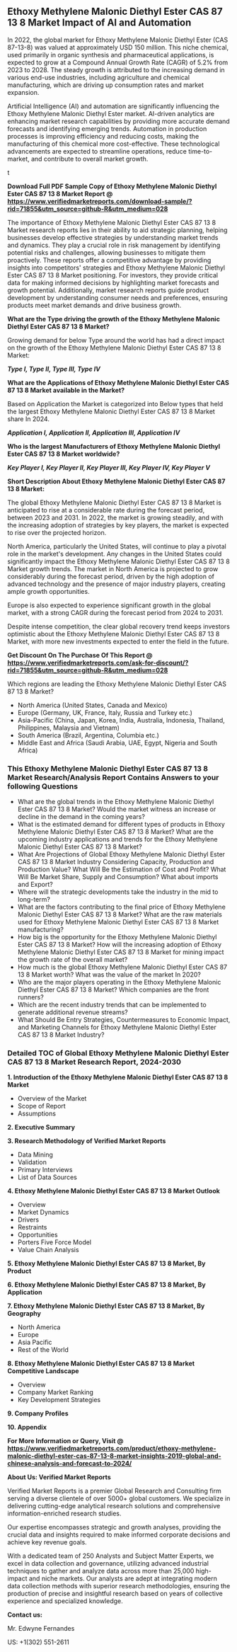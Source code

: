 <h2>Ethoxy Methylene Malonic Diethyl Ester CAS 87 13 8 Market Impact of AI and Automation</h2><p>In 2022, the global market for Ethoxy Methylene Malonic Diethyl Ester (CAS 87-13-8) was valued at approximately USD 150 million. This niche chemical, used primarily in organic synthesis and pharmaceutical applications, is expected to grow at a Compound Annual Growth Rate (CAGR) of 5.2% from 2023 to 2028. The steady growth is attributed to the increasing demand in various end-use industries, including agriculture and chemical manufacturing, which are driving up consumption rates and market expansion.</p><p>Artificial Intelligence (AI) and automation are significantly influencing the Ethoxy Methylene Malonic Diethyl Ester market. AI-driven analytics are enhancing market research capabilities by providing more accurate demand forecasts and identifying emerging trends. Automation in production processes is improving efficiency and reducing costs, making the manufacturing of this chemical more cost-effective. These technological advancements are expected to streamline operations, reduce time-to-market, and contribute to overall market growth.</p>t</p><p id="" class=""><strong>Download Full PDF Sample Copy of Ethoxy Methylene Malonic Diethyl Ester CAS 87 13 8 Market Report @ <a href="https://www.verifiedmarketreports.com/download-sample/?rid=71855&utm_source=github-R&utm_medium=028" target="_blank">https://www.verifiedmarketreports.com/download-sample/?rid=71855&utm_source=github-R&utm_medium=028</a></strong></p><p>The importance of&nbsp;Ethoxy Methylene Malonic Diethyl Ester CAS 87 13 8 Market research reports lies in their ability to aid strategic planning, helping businesses develop effective strategies by understanding market trends and dynamics. They play a crucial role in risk management by identifying potential risks and challenges, allowing businesses to mitigate them proactively. These reports offer a competitive advantage by providing insights into competitors' strategies and Ethoxy Methylene Malonic Diethyl Ester CAS 87 13 8 Market positioning. For investors, they provide critical data for making informed decisions by highlighting market forecasts and growth potential. Additionally, market research reports guide product development by understanding consumer needs and preferences, ensuring products meet market demands and drive business growth.</p><p><strong>What are the&nbsp;Type driving the growth of the Ethoxy Methylene Malonic Diethyl Ester CAS 87 13 8 Market?</strong></p><p id="" class="">Growing demand for below Type around the world has had a direct impact on the growth of the Ethoxy Methylene Malonic Diethyl Ester CAS 87 13 8 Market:</p><em><strong>Type I, Type II, Type III, Type IV</strong></em></p><strong>What are the&nbsp;Applications&nbsp;of Ethoxy Methylene Malonic Diethyl Ester CAS 87 13 8 Market available in the Market?</strong></p><p id="" class="">Based on Application the Market is categorized into Below types that held the largest Ethoxy Methylene Malonic Diethyl Ester CAS 87 13 8 Market share In 2024.</p><em><strong>Application I, Application II, Application III, Application IV</strong></em></p><strong>Who is the largest Manufacturers of Ethoxy Methylene Malonic Diethyl Ester CAS 87 13 8 Market worldwide?</strong></p><p><em><strong>Key Player I, Key Player II, Key Player III, Key Player IV, Key Player V</strong></em></p><p id="" class=""><strong>Short Description About Ethoxy Methylene Malonic Diethyl Ester CAS 87 13 8 Market:</strong></p><p>The global Ethoxy Methylene Malonic Diethyl Ester CAS 87 13 8 Market is anticipated to rise at a considerable rate during the forecast period, between 2023 and 2031. In 2022, the market is growing steadily, and with the increasing adoption of strategies by key players, the market is expected to rise over the projected horizon.</p><p>North America, particularly the United States, will continue to play a pivotal role in the market's development. Any changes in the United States could significantly impact the Ethoxy Methylene Malonic Diethyl Ester CAS 87 13 8 Market growth trends. The market in North America is projected to grow considerably during the forecast period, driven by the high adoption of advanced technology and the presence of major industry players, creating ample growth opportunities.</p><p>Europe is also expected to experience significant growth in the global market, with a strong CAGR during the forecast period from 2024 to 2031.</p><p>Despite intense competition, the clear global recovery trend keeps investors optimistic about the Ethoxy Methylene Malonic Diethyl Ester CAS 87 13 8 Market, with more new investments expected to enter the field in the future.</p><p id="" class=""><strong>Get Discount On The Purchase Of This Report @ <a href="https://www.verifiedmarketreports.com/ask-for-discount/?rid=71855&utm_source=github-R&utm_medium=028" target="_blank">https://www.verifiedmarketreports.com/ask-for-discount/?rid=71855&utm_source=github-R&utm_medium=028</a></strong></p>Which regions are leading the Ethoxy Methylene Malonic Diethyl Ester CAS 87 13 8 Market?</p><ul><li>North America (United States, Canada and Mexico)</li><li>Europe (Germany, UK, France, Italy, Russia and Turkey etc.)</li><li>Asia-Pacific (China, Japan, Korea, India, Australia, Indonesia, Thailand, Philippines, Malaysia and Vietnam)</li><li>South America (Brazil, Argentina, Columbia etc.)</li><li>Middle East and Africa (Saudi Arabia, UAE, Egypt, Nigeria and South Africa)</li></ul><h3 id="" class="">This Ethoxy Methylene Malonic Diethyl Ester CAS 87 13 8 Market Research/Analysis Report Contains Answers to your following Questions</h3><ul><li>What are the global trends in the Ethoxy Methylene Malonic Diethyl Ester CAS 87 13 8 Market? Would the market witness an increase or decline in the demand in the coming years?</li><li>What is the estimated demand for different types of products in Ethoxy Methylene Malonic Diethyl Ester CAS 87 13 8 Market? What are the upcoming industry applications and trends for the Ethoxy Methylene Malonic Diethyl Ester CAS 87 13 8 Market?</li><li>What Are Projections of Global Ethoxy Methylene Malonic Diethyl Ester CAS 87 13 8 Market Industry Considering Capacity, Production and Production Value? What Will Be the Estimation of Cost and Profit? What Will Be Market Share, Supply and Consumption? What about imports and Export?</li><li>Where will the strategic developments take the industry in the mid to long-term?</li><li>What are the factors contributing to the final price of Ethoxy Methylene Malonic Diethyl Ester CAS 87 13 8 Market? What are the raw materials used for Ethoxy Methylene Malonic Diethyl Ester CAS 87 13 8 Market manufacturing?</li><li>How big is the opportunity for the Ethoxy Methylene Malonic Diethyl Ester CAS 87 13 8 Market? How will the increasing adoption of Ethoxy Methylene Malonic Diethyl Ester CAS 87 13 8 Market for mining impact the growth rate of the overall market?</li><li>How much is the global Ethoxy Methylene Malonic Diethyl Ester CAS 87 13 8 Market worth? What was the value of the market In 2020?</li><li>Who are the major players operating in the Ethoxy Methylene Malonic Diethyl Ester CAS 87 13 8 Market? Which companies are the front runners?</li><li>Which are the recent industry trends that can be implemented to generate additional revenue streams?</li><li>What Should Be Entry Strategies, Countermeasures to Economic Impact, and Marketing Channels for Ethoxy Methylene Malonic Diethyl Ester CAS 87 13 8 Market Industry?</li></ul><h3 id="" class="">Detailed TOC of Global Ethoxy Methylene Malonic Diethyl Ester CAS 87 13 8 Market Research Report, 2024-2030</h3><p id="" class=""><strong>1. Introduction of the Ethoxy Methylene Malonic Diethyl Ester CAS 87 13 8 Market</strong></p><ul><li>Overview of the Market</li><li>Scope of Report</li><li>Assumptions</li></ul><p id="" class=""><strong>2. Executive Summary</strong></p><p id="" class=""><strong>3. Research Methodology of Verified Market Reports</strong></p><ul><li>Data Mining</li><li>Validation</li><li>Primary Interviews</li><li>List of Data Sources</li></ul><p id="" class=""><strong>4. Ethoxy Methylene Malonic Diethyl Ester CAS 87 13 8 Market Outlook</strong></p><ul><li>Overview</li><li>Market Dynamics</li><li>Drivers</li><li>Restraints</li><li>Opportunities</li><li>Porters Five Force Model</li><li>Value Chain Analysis</li></ul><p id="" class=""><strong>5. Ethoxy Methylene Malonic Diethyl Ester CAS 87 13 8 Market, By Product</strong></p><p id="" class=""><strong>6. Ethoxy Methylene Malonic Diethyl Ester CAS 87 13 8 Market, By Application</strong></p><p id="" class=""><strong>7. Ethoxy Methylene Malonic Diethyl Ester CAS 87 13 8 Market, By Geography</strong></p><ul><li>North America</li><li>Europe</li><li>Asia Pacific</li><li>Rest of the World</li></ul><p id="" class=""><strong>8. Ethoxy Methylene Malonic Diethyl Ester CAS 87 13 8 Market Competitive Landscape</strong></p><ul><li>Overview</li><li>Company Market Ranking</li><li>Key Development Strategies</li></ul><p id="" class=""><strong>9. Company Profiles</strong></p><p id="" class=""><strong>10. Appendix</strong></p><p id="" class=""><strong>For More Information or Query, Visit @ <a href="https://www.verifiedmarketreports.com/product/ethoxy-methylene-malonic-diethyl-ester-cas-87-13-8-market-insights-2019-global-and-chinese-analysis-and-forecast-to-2024/" target="_blank">https://www.verifiedmarketreports.com/product/ethoxy-methylene-malonic-diethyl-ester-cas-87-13-8-market-insights-2019-global-and-chinese-analysis-and-forecast-to-2024/</a></strong></p><p id="" class=""><strong>About Us: Verified Market Reports</strong></p><p id="" class="">Verified Market Reports is a premier Global Research and Consulting firm serving a diverse clientele of over 5000+ global customers. We specialize in delivering cutting-edge analytical research solutions and comprehensive information-enriched research studies.</p><p id="" class="">Our expertise encompasses strategic and growth analyses, providing the crucial data and insights required to make informed corporate decisions and achieve key revenue goals.</p><p id="" class="">With a dedicated team of 250 Analysts and Subject Matter Experts, we excel in data collection and governance, utilizing advanced industrial techniques to gather and analyze data across more than 25,000 high-impact and niche markets. Our analysts are adept at integrating modern data collection methods with superior research methodologies, ensuring the production of precise and insightful research based on years of collective experience and specialized knowledge.</p><p id="" class=""><strong>Contact us:</strong></p><p id="" class="">Mr. Edwyne Fernandes</p><p id="" class="">US: +1(302) 551-2611</p>